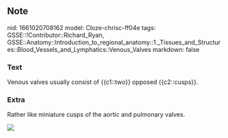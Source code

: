 ## Note
nid: 1661020708162
model: Cloze-chrisc-ff04e
tags: GSSE::!Contributor::Richard_Ryan, GSSE::Anatomy::Introduction_to_regional_anatomy::1._Tissues_and_Structures::Blood_Vessels_and_Lymphatics::Venous_Valves
markdown: false

### Text
<div class="toggle">
  Venous valves usually consist of {{c1::two}} opposed
  {{c2::cusps}}.
</div>

### Extra
<p id="9c8d5905-e77c-4d50-be88-6a41e6b120ff" class="">Rather like
miniature cusps of the aortic and pulmonary valves.
<p id="9c8d5905-e77c-4d50-be88-6a41e6b120ff" class=""><img src= 
"cvs_one_way_valves_veins.gif">

